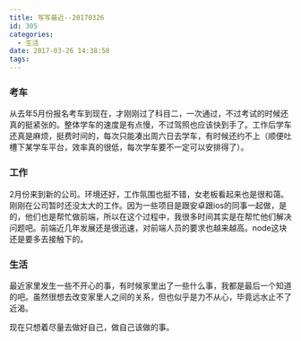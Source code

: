 ```yaml
---
title: 写写最近--20170326
id: 305
categories:
  - 生活
date: 2017-03-26 14:38:58
tags:
---
```


### 考车

从去年5月份报名考车到现在，才刚刚过了科目二，一次通过，不过考试的时候还真的挺紧张的。整体学车的速度是有点慢，不过驾照也应该快到手了。工作后学车还真是麻烦，挺费时间的，每次只能凑出周六日去学车，有时候还约不上（顺便吐槽下某学车平台，效率真的很低，每次学车要不一定可以安排得了）。

### 工作

2月份来到新的公司。环境还好，工作氛围也挺不错，女老板看起来也是很和蔼。刚刚在公司暂时还没太大的工作。因为一些项目是跟安卓跟ios的同事一起做，是的，他们也是帮忙做前端，所以在这个过程中，我很多时间其实是在帮忙他们解决问题吧。前端近几年发展还是很迅速，对前端人员的要求也越来越高。node这块还是要多去接触下的。

### 生活

最近家里发生一些不开心的事，有时候家里出了一些什么事，我都是最后一个知道的吧。虽然很想去改变家里人之间的关系，但也似乎是力不从心，毕竟远水止不了近渴。

现在只想着尽量去做好自己，做自己该做的事。